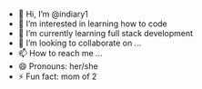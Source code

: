 - 👋 Hi, I’m @indiary1
- 👀 I’m interested in learning how to code
- 🌱 I’m currently learning full stack development
- 💞️ I’m looking to collaborate on ...
- 📫 How to reach me ...
- 😄 Pronouns: her/she
- ⚡ Fun fact: mom of 2

<!---
indiary1/indiary1 is a ✨ special ✨ repository because its `README.md` (this file) appears on your GitHub profile.
You can click the Preview link to take a look at your changes.
--->
